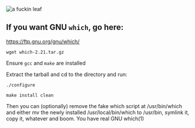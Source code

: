 ![a fuckin leaf](https://codeberg.org/an0n7/real-GNU-which/raw/branch/main/which.jpg)

## If you want GNU `which`, go here:

https://ftp.gnu.org/gnu/which/

```
wget which-2.21.tar.gz
```
Ensure `gcc` and `make` are installed

Extract the tarball and cd to the directory and run:
```
./configure
```
```
make install clean
```

Then you can (optionally) remove the fake which script at /usr/bin/which and either mv the newly installed /usr/local/bin/which to /usr/bin, symlink it, copy it, whatever and boom. You have real GNU which(1)


